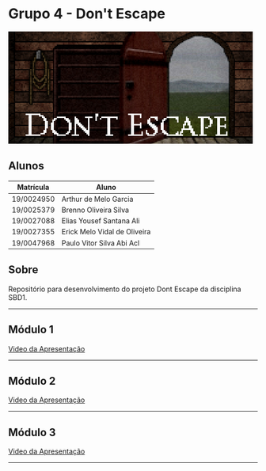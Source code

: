 # Grupo 4 - Don't Escape

<img src="./assets/logo.png">

## Alunos

| Matrícula  | Aluno                        |
| ---------- | ---------------------------- |
| 19/0024950 | Arthur de Melo Garcia        |
| 19/0025379 | Brenno Oliveira Silva        |
| 19/0027088 | Elias Yousef Santana Ali     |
| 19/0027355 | Erick Melo Vidal de Oliveira |
| 19/0047968 | Paulo Vitor Silva Abi Acl    |

## Sobre

Repositório para desenvolvimento do projeto Dont Escape da disciplina SBD1.

<hr>

## Módulo 1

[Video da Apresentação](https://github.com/SBD1/Grupo4-DontEscape/blob/main/apresentacoes/modulo1.mp4)

<hr>

## Módulo 2

[Video da Apresentação](https://github.com/SBD1/Grupo4-DontEscape/blob/main/apresentacoes/modulo2.mp4)

<hr>

## Módulo 3

[Video da Apresentação](https://github.com/SBD1/Grupo4-DontEscape/blob/main/apresentacoes/modulo3.mp4)

<hr>
